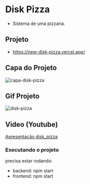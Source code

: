 # Disk Pizza
- Sistema de uma pizzaria.

## Projeto
- https://new-disk-pizza.vercel.app/

## Capa do Projeto
![capa-disk-pizza](https://github.com/WagnerTerry/new_disk_pizza/blob/master/src/assets/disk-pizza.png)

## Gif Projeto
![disk-pizza](https://github.com/WagnerTerry/new_disk_pizza/blob/master/src/assets/disk_pizza.gif)

## Video (Youtube)
[Apresentação disk_pizza](https://www.youtube.com/watch?v=T36dTWW_TfY&t=42s&ab_channel=WagnerGon%C3%A7alves)

### Executando o projeto
precisa estar rodando: 
- backend: npm start
- frontend: npm start